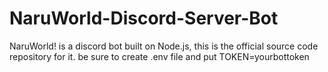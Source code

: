 # NaruWorld-Discord-Server-Bot
NaruWorld! is a discord bot built on Node.js, this is the official source code repository for it. be sure to create .env file and put TOKEN=yourbottoken
